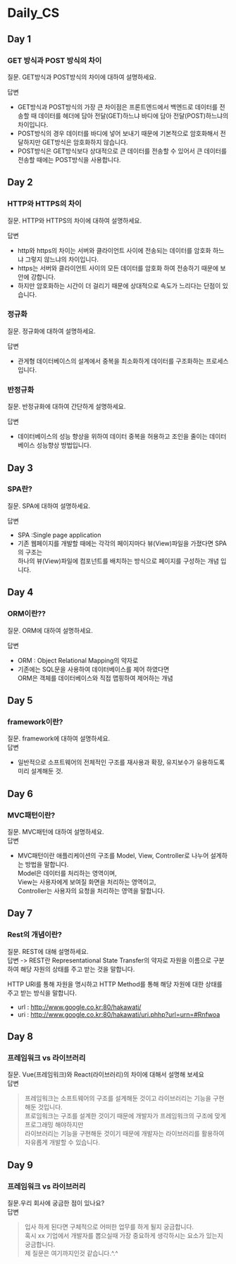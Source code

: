 # Daily_CS 

## Day 1 
### GET 방식과 POST 방식의 차이<br> 
질문. GET방식과 POST방식의 차이에 대하여 설명하세요.<br>

답변   
 - GET방식과 POST방식의 가장 큰 차이점은 프론트엔드에서 백엔드로 데이터를 전송할 때 데이터를 헤더에 담아 전달(GET)하느냐 바디에 담아 전달(POST)하느냐의 차이입니다.<br>
 - POST방식의 경우 데이터를 바디에 넣어 보내기 때문에 기본적으로 암호화해서 전달하지만 GET방식은 암호화하지 않습니다.<br>
 - POST방식은 GET방식보다 상대적으로 큰 데이터를 전송할 수 있어서 큰 데이터를 전송할 때에는 POST방식을 사용합니다.<br>
 

## Day 2 
### HTTP와 HTTPS의 차이<br> 
질문. HTTP와 HTTPS의 차이에 대하여 설명하세요.<br>

답변   
 - http와 https의 차이는 서버와 클라이언트 사이에 전송되는 데이터를 암호화 하느냐 그렇지 않느냐의 차이입니다. <br>
 - https는 서버와 클라이언트 사이의 모든 데이터를 암호화 하여 전송하기 때문에 보안에 강합니다.<br>
 - 하지만 암호화하는 시간이 더 걸리기 때문에 상대적으로 속도가 느리다는 단점이 있습니다.<br>

### 정규화<br>
질문. 정규화에 대하여 설명하세요.<br>

답변  
 - 관게형 데이터베이스의 설계에서 중복을 최소화하게 데이터를 구조화하는 프로세스입니다.<br>

### 반정규화<br>
질문. 반정규화에 대하여 간단하게 설명하세요.<br>

답변  
 - 데이터베이스의 성능 향상을 위하여 데이터 중복을 허용하고 조인을 줄이는 데이터베이스 성능향상 방법입니다. <br>
 
## Day 3
### SPA란?<br>
질문. SPA에 대하여 설명하세요.<br>

답변  
 - SPA :Single page application
 - 기존 웹페이지를 개발할 때에는 각각의 페이지마다 뷰(View)파일을 가졌다면 SPA의 구조는  <br>
   하나의 뷰(View)파일에 컴포넌트를 배치하는 방식으로 페이지를 구성하는 개념 입니다. <br>


## Day 4
### ORM이란??<br>
질문. ORM에 대하여 설명하세요.<br>

답변  
 - ORM : Object Relational Mapping의 약자로
 - 기존에는 SQL문을 사용하여 데이터베이스를 제어 하였다면 <br>
    ORM은 객체를 데이터베이스와 직접 맵핑하여 제어하는 개념 <br>

## Day 5
### framework이란?<br>
질문. framework에 대하여 설명하세요.<br>
답변
 - 일반적으로 소프트웨어의 전체적인 구조를 재사용과 확장, 유지보수가 유용하도록 미리 설계해둔 것.<br>

## Day 6
### MVC패턴이란?<br>
질문. MVC패턴에 대하여 설명하세요.<br>
답변
 - MVC패턴이란 애플리케이션의 구조를 Model, View, Controller로 나누어 설계하는 방법을 말합니다. <br>
   Model은 데이터를 처리하는 영역이며, <br>
   View는 사용자에게 보여질 화면을 처리하는 영역이고,<br>
   Controller는 사용자의 요청을 처리하는 영역을 말합니다.<br>

## Day 7
### Rest의 개념이란?<br>
질문. REST에 대해 설명하세요.<br>
답변
  -> REST란 Representational State Transfer의 약자로 자원을 이름으로 구분하여 
  해당 자원의 상태를 주고 받는 것을 말합니다.
  
  HTTP URI를 통해 자원을 명시하고 
  HTTP Method를 통해 해당 자원에 대한 상태를 주고 받는 방식을 말합니다.
 - url : http://www.google.co.kr:80/hakawati/
 - uri : http://www.google.co.kr:80/hakawati/uri.phhp?url=urn=#Rnfwoa

 
## Day 8
### 프레임워크 vs 라이브러리<br>
질문. Vue(프레임워크)와 React(라이브러리)의 차이에 대해서 설명해 보세요<br>
답변
 > 프레임워크는 소프트웨어의 구조를 설계해둔 것이고 라이브러리는 기능을 구현해둔 것입니다.<br>
   프로임워크는 구조를 설계한 것이기 때문에 개발자가 프레임워크의 구조에 맞게 프로그래밍 해야하지만<br>
   라이브러리는 기능을 구현해둔 것이기 때문에 개발자는 라이브러리를 활용하여 자유롭게 개발할 수 있습니다.<br>
   
## Day 9
### 프레임워크 vs 라이브러리<br>
질문.우리 회사에 궁금한 점이 있나요?<br>
답변
 > 입사 하게 된다면 구체적으로 어떠한 업무를 하게 될지 궁금합니다.<br> 
   혹시 xx 기업에서 개발자를 뽑으실때 가장 중요하게 생각하시는 요소가 있는지 궁금합니다. <br>
   제 질문은 여기까지인것 같습니다.^.^<br>
